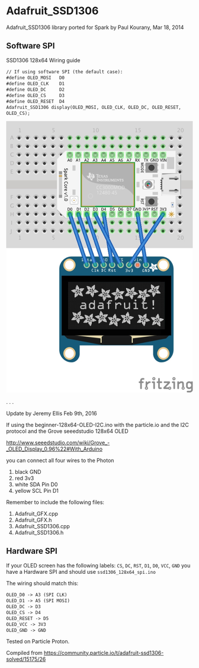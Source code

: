 Adafruit_SSD1306
================

Adafruit_SSD1306 library ported for Spark by Paul Kourany, Mar 18, 2014

## Software SPI

SSD1306 128x64 Wiring guide

```
// If using software SPI (the default case):
#define OLED_MOSI   D0
#define OLED_CLK    D1
#define OLED_DC     D2
#define OLED_CS     D3
#define OLED_RESET  D4
Adafruit_SSD1306 display(OLED_MOSI, OLED_CLK, OLED_DC, OLED_RESET, OLED_CS);
```
<img src="SSD1306-128x64.jpg" alt="SSD1306 128 x 64 wiring guide"/>



.
.
.

Update by Jeremy Ellis Feb 9th, 2016

If using the beginner-128x64-OLED-I2C.ino with the particle.io and the I2C protocol and the Grove seeedstudio 128x64 OLED

http://www.seeedstudio.com/wiki/Grove_-_OLED_Display_0.96%22#With_Arduino



you can connect all four wires to the Photon

1. black GND 
1. red 3v3      
1. white SDA   Pin D0 
1. yellow SCL  Pin D1 

Remember to include the following files:

1. Adafruit_GFX.cpp
1. Adafruit_GFX.h
1. Adafruit_SSD1306.cpp
1. Adafruit_SSD1306.h

## Hardware SPI

If your OLED screen has the following labels: `CS`, `DC`, `RST`, `D1`, `D0`, `VCC`, `GND` you have a Hardware SPI and should use `ssd1306_128x64_spi.ino`

The wiring should match this:

```
OLED_D0 -> A3 (SPI CLK)
OLED_D1 -> A5 (SPI MOSI)
OLED_DC -> D3
OLED_CS -> D4
OLED_RESET -> D5
OLED_VCC -> 3V3
OLED_GND -> GND
```

Tested on Particle Proton.

Compiled from https://community.particle.io/t/adafruit-ssd1306-solved/15175/26
